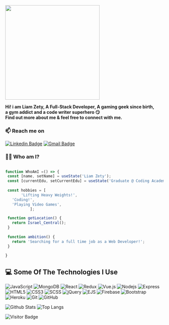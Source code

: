 <img src="https://imgur.com/a/IDPL1Hm" width="300"  />

**Hi! i am Liam Zety, A Full-Stack Developer, A gaming geek since birth, </br>
a gym addict and a code writer superhero :smirk:  </br>
Find out more about me & feel free to connect with me.**

### 📫 Reach me on
[![Linkedin Badge](https://img.shields.io/badge/-Linkedin-blue?style=flat-square&logo=Linkedin&logoColor=white&link=https://www.linkedin.com/in/osher-kabeda-2803981b3/)](https://www.linkedin.com/in/liam-zety/)
[![Gmail Badge](https://img.shields.io/badge/-Gmail-c14438?style=flat-square&logo=Gmail&logoColor=white&link=mailto:liamzroma@gmail.com)](mailto:liamzroma@gmail.com)

### 👨‍💻 Who am I?
 ```javascript
 
 function WhoAmI =() => {
  const [name, setName] = useState('Liam Zety');
  const [currentEdu, setCurrentEdu] = useState('Graduate @ Coding Academy.');
  
  const hobbies = [
        'Lifting Heavy Weights!',
	'Coding!',
	'Playing Video Games',
			];
 
  function getLocation() {
  	return Israel_Central();
  }
  
  function ambition() {
    return 'Searching for a full time job as a Web Developer!';
  }
  
}
 ```

## 💻 Some Of The Technologies I Use

![JavaScript](https://img.shields.io/badge/-JavaScript-black?style=flat-square&logo=javascript)
![MongoDB](https://img.shields.io/badge/-MongoDB-black?style=flat-square&logo=mongodb)
![React](https://img.shields.io/badge/-React-black?style=flat-square&logo=react)
![Redux](https://img.shields.io/badge/-Redux-181717?style=flat-square&logo=redux)
![Vue.js](https://img.shields.io/badge/-Vue.js-f1f1f1?style=flat-square&logo=vue.js)
![Nodejs](https://img.shields.io/badge/-Nodejs-black?style=flat-square&logo=Node.js)
![Express](https://img.shields.io/badge/-Express-black?style=flat-square&logo=express)
![HTML5](https://img.shields.io/badge/-HTML5-E34F26?style=flat-square&logo=html5&logoColor=white)
![CSS3](https://img.shields.io/badge/-CSS3-1572B6?style=flat-square&logo=css3)
![SCSS](https://img.shields.io/badge/-SCSS-purple?style=flat-square&logo=scss)
![jQuery](https://img.shields.io/badge/-jQuery-black?style=flat-square&logo=jquery)
![EJS](https://img.shields.io/badge/-EJS-black?style=flat-square&logo=ejs)
![Firebase](https://img.shields.io/badge/-Firebase-black?style=flat-square&logo=firebase)
![Bootstrap](https://img.shields.io/badge/-Bootstrap-563D7C?style=flat-square&logo=bootstrap)
![Heroku](https://img.shields.io/badge/-Heroku-430098?style=flat-square&logo=heroku)
![Git](https://img.shields.io/badge/-Git-black?style=flat-square&logo=git)
![GitHub](https://img.shields.io/badge/-GitHub-181717?style=flat-square&logo=github)


![Github Stats](https://github-readme-stats.vercel.app/api?username=OsherK&count_private=true&show_icons=true&include_all_commits=true)
![Top Langs](https://github-readme-stats.vercel.app/api/top-langs/?username=OsherK&hide=TeX&layout=compact)

![Visitor Badge](https://visitor-badge.laobi.icu/badge?page_id=liamzety.liamzety)

